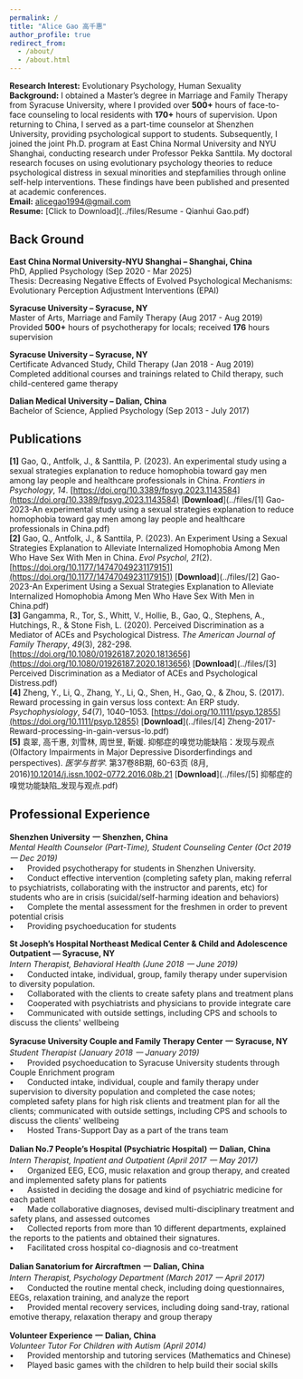 ```yaml
---
permalink: /
title: "Alice Gao 高千惠"
author_profile: true
redirect_from: 
  - /about/
  - /about.html
---
```


**Research Interest:** Evolutionary Psychology, Human Sexuality<br />
**Background:** I obtained a Master’s degree in Marriage and Family Therapy from Syracuse University, where I provided over **500+** hours of face-to-face counseling to local residents with **170+** hours of supervision. Upon returning to China, I served as a part-time counselor at Shenzhen University, providing psychological support to students. Subsequently, I joined the joint Ph.D. program at East China Normal University and NYU Shanghai, conducting research under Professor Pekka Santtila. My doctoral research focuses on using evolutionary psychology theories to reduce psychological distress in sexual minorities and stepfamilies through online self-help interventions. These findings have been published and presented at academic conferences.<br />
**Email:** alicegao1994@gmail.com <br />
**Resume:** [Click to Download](../files/Resume - Qianhui Gao.pdf)

**Back Ground**<br />
---
**East China Normal University-NYU Shanghai – Shanghai, China**<br />
PhD, Applied Psychology (Sep 2020 - Mar 2025) <br />
Thesis: Decreasing Negative Effects of Evolved Psychological Mechanisms: Evolutionary Perception Adjustment Interventions (EPAI)<br />

**Syracuse University – Syracuse, NY**<br />
Master of Arts, Marriage and Family Therapy (Aug 2017 - Aug 2019)  <br />
Provided **500+** hours of psychotherapy for locals; received **176** hours supervision<br />

**Syracuse University – Syracuse, NY**<br />
Certificate Advanced Study, Child Therapy (Jan 2018 - Aug 2019)<br />
Completed additional courses and trainings related to Child therapy, such child-centered game therapy<br />

**Dalian Medical University – Dalian, China**<br />
Bachelor of Science, Applied Psychology (Sep 2013 - July 2017) <br />

**Publications**
---
**[1]** Gao, Q., Antfolk, J., & Santtila, P. (2023). An experimental study using a sexual strategies explanation to reduce homophobia toward gay men among lay people and healthcare professionals in China. _Frontiers in Psychology_, _14_. [https://doi.org/10.3389/fpsyg.2023.1143584](https://doi.org/10.3389/fpsyg.2023.1143584) [**Download**](../files/[1] Gao-2023-An experimental study using a sexual strategies explanation to reduce homophobia toward gay men among lay people and healthcare professionals in China.pdf)<br /> 
**[2]** Gao, Q., Antfolk, J., & Santtila, P. (2023). An Experiment Using a Sexual Strategies Explanation to Alleviate Internalized Homophobia Among Men Who Have Sex With Men in China. _Evol Psychol_, _21_(2). [https://doi.org/10.1177/14747049231179151](https://doi.org/10.1177/14747049231179151) [**Download**](../files/[2] Gao-2023-An Experiment Using a Sexual Strategies Explanation to Alleviate Internalized Homophobia Among Men Who Have Sex With Men in China.pdf)<br /> 
**[3]** Gangamma, R., Tor, S., Whitt, V., Hollie, B., Gao, Q., Stephens, A., Hutchings, R., & Stone Fish, L. (2020). Perceived Discrimination as a Mediator of ACEs and Psychological Distress. _The American Journal of Family Therapy_, _49_(3), 282-298. [https://doi.org/10.1080/01926187.2020.1813656](https://doi.org/10.1080/01926187.2020.1813656) [**Download**](../files/[3] Perceived Discrimination as a Mediator of ACEs and Psychological Distress.pdf) <br /> 
**[4]** Zheng, Y., Li, Q., Zhang, Y., Li, Q., Shen, H., Gao, Q., & Zhou, S. (2017). Reward processing in gain versus loss context: An ERP study. _Psychophysiology_, _54_(7), 1040–1053. [https://doi.org/10.1111/psyp.12855](https://doi.org/10.1111/psyp.12855) [**Download**](../files/[4] Zheng-2017-Reward-processing-in-gain-versus-lo.pdf) <br />
**[5]** 袁翠, 高千惠, 刘雪林, 周世昱, 靳媛. 抑郁症的嗅觉功能缺陷：发现与观点 (Olfactory Impairments in Major Depressive Disorderfindings and perspectives). _医学与哲学_. 第37卷8B期, 60-63页 (8月, 2016)[10.12014/j.issn.1002-0772.2016.08b.21](10.12014/j.issn.1002-0772.2016.08b.21) [**Download**](../files/[5] 抑郁症的嗅觉功能缺陷_发现与观点.pdf) <br />

**Professional Experience**
---
**Shenzhen University** **一** **Shenzhen, China**<br />
_Mental Health Counselor (Part-Time), Student Counseling Center (Oct 2019 一 Dec 2019)_<br />
•      Provided psychotherapy for students in Shenzhen University.<br /> 
•      Conduct effective intervention (completing safety plan, making referral to psychiatrists, collaborating with the instructor and parents, etc) for students who are in crisis (suicidal/self-harming ideation and behaviors)<br />
•      Complete the mental assessment for the freshmen in order to prevent potential crisis<br />
•      Providing psychoeducation for students<br />

**St Joseph’s Hospital Northeast Medical Center & Child and Adolescence Outpatient — Syracuse, NY**<br />
_Intern Therapist, Behavioral Health (June 2018 一 June 2019)_<br />
•      Conducted intake, individual, group, family therapy under supervision to diversity population.<br /> 
•      Collaborated with the clients to create safety plans and treatment plans<br />
•      Cooperated with psychiatrists and physicians to provide integrate care<br />
•      Communicated with outside settings, including CPS and schools to discuss the clients' wellbeing<br />

**Syracuse University Couple and Family Therapy Center** **一** **Syracuse, NY**<br />
_Student Therapist (January 2018 一 January 2019)_ <br />
•      Provided psychoeducation to Syracuse University students through Couple Enrichment program<br />
•      Conducted intake, individual, couple and family therapy under supervision to diversity population and completed the case notes; completed safety plans for high risk clients and treatment plan for all the clients; communicated with outside settings, including CPS and schools to discuss the clients' wellbeing<br />
•      Hosted Trans-Support Day as a part of the trans team<br />

**Dalian No.7 People’s Hospital (Psychiatric Hospital)** **一** **Dalian, China**<br />
_Intern Therapist, Inpatient and Outpatient (April 2017 一 May 2017)_<br />
•      Organized EEG, ECG, music relaxation and group therapy, and created and implemented safety plans for patients<br />
•      Assisted in deciding the dosage and kind of psychiatric medicine for each patient<br />
•      Made collaborative diagnoses, devised multi-disciplinary treatment and safety plans, and assessed outcomes<br />
•      Collected reports from more than 10 different departments, explained the reports to the patients and obtained their signatures.<br />
•      Facilitated cross hospital co-diagnosis and co-treatment<br />

**Dalian Sanatorium for Aircraftmen** **一** **Dalian, China**<br />
_Intern Therapist, Psychology Department (March 2017 一 April 2017)_<br />
•      Conducted the routine mental check, including doing questionnaires, EEGs, relaxation training, and analyze the report<br />
•      Provided mental recovery services, including doing sand-tray, rational emotive therapy, relaxation therapy and group therapy<br />

**Volunteer Experience** **一** **Dalian, China**<br />
_Volunteer Tutor For Children with Autism (April 2014)_<br />
•      Provided mentorship and tutoring services (Mathematics and Chinese)<br />
•      Played basic games with the children to help build their social skills<br />

